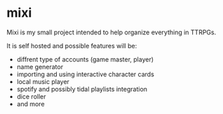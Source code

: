 # mixi

Mixi is my small project intended to help organize everything in TTRPGs. 

It is self hosted and possible features will be:
- diffrent type of accounts (game master, player)
- name generator
- importing and using interactive character cards
- local music player
- spotify and possibly tidal playlists integration
- dice roller
- and more
